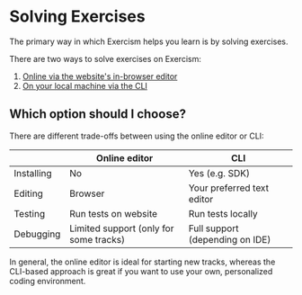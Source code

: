 # Solving Exercises

The primary way in which Exercism helps you learn is by solving exercises.

There are two ways to solve exercises on Exercism:

1. [Online via the website's in-browser editor](./online.md)
2. [On your local machine via the CLI](./locally)

## Which option should I choose?

There are different trade-offs between using the online editor or CLI:

|            | Online editor                          | CLI                             |
| ---------- | -------------------------------------- | ------------------------------- |
| Installing | No                                     | Yes (e.g. SDK)                  |
| Editing    | Browser                                | Your preferred text editor      |
| Testing    | Run tests on website                   | Run tests locally               |
| Debugging  | Limited support (only for some tracks) | Full support (depending on IDE) |

In general, the online editor is ideal for starting new tracks, whereas the CLI-based approach is great if you want to use your own, personalized coding environment.
